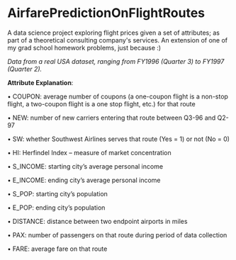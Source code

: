 # AirfarePredictionOnFlightRoutes
A data science project exploring flight prices given a set of attributes; as part of a theoretical consulting company's services. An extension of one of my grad school homework problems, just because :)

*Data from a real USA dataset, ranging from FY1996 (Quarter 3) to FY1997 (Quarter 2).*

**Attribute Explanation**:

• COUPON: average number of coupons (a one-coupon flight is a non-stop flight, a 
two-coupon flight is a one stop flight, etc.) for that route

• NEW: number of new carriers entering that route between Q3-96 and Q2-97

• SW: whether Southwest Airlines serves that route (Yes = 1) or not (No = 0)

• HI: Herfindel Index – measure of market concentration 

• S_INCOME: starting city’s average personal income

• E_INCOME: ending city’s average personal income

• S_POP: starting city’s population

• E_POP: ending city’s population

• DISTANCE: distance between two endpoint airports in miles

• PAX: number of passengers on that route during period of data collection

• FARE: average fare on that route
